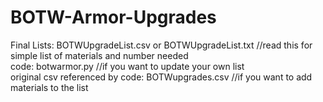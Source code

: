# BOTW-Armor-Upgrades

Final Lists: BOTWUpgradeList.csv or BOTWUpgradeList.txt  //read this for simple list of materials and number needed \
code: botwarmor.py  //if you want to update your own list \
original csv referenced by code: BOTWupgrades.csv //if you want to add materials to the list 
